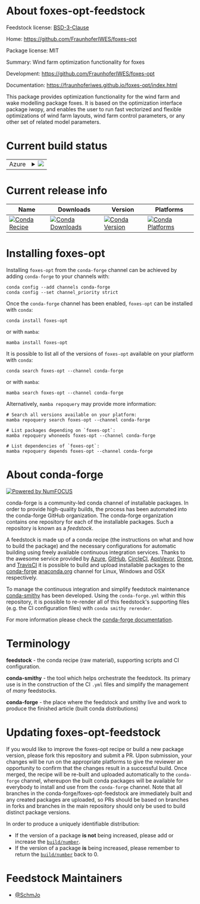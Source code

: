 About foxes-opt-feedstock
=========================

Feedstock license: [BSD-3-Clause](https://github.com/conda-forge/foxes-opt-feedstock/blob/main/LICENSE.txt)

Home: https://github.com/FraunhoferIWES/foxes-opt

Package license: MIT

Summary: Wind farm optimization functionality for foxes

Development: https://github.com/FraunhoferIWES/foxes-opt

Documentation: https://fraunhoferiwes.github.io/foxes-opt/index.html

This package provides optimization functionality for the
wind farm and wake modelling package foxes. It is based
on the optimization interface package iwopy, and enables the
user to run fast vectorized and flexible optimizations of
wind farm layouts, wind farm control parameters, or any other
set of related model parameters.


Current build status
====================


<table>
    
  <tr>
    <td>Azure</td>
    <td>
      <details>
        <summary>
          <a href="https://dev.azure.com/conda-forge/feedstock-builds/_build/latest?definitionId=22751&branchName=main">
            <img src="https://dev.azure.com/conda-forge/feedstock-builds/_apis/build/status/foxes-opt-feedstock?branchName=main">
          </a>
        </summary>
        <table>
          <thead><tr><th>Variant</th><th>Status</th></tr></thead>
          <tbody><tr>
              <td>linux_64_python3.10.____cpython</td>
              <td>
                <a href="https://dev.azure.com/conda-forge/feedstock-builds/_build/latest?definitionId=22751&branchName=main">
                  <img src="https://dev.azure.com/conda-forge/feedstock-builds/_apis/build/status/foxes-opt-feedstock?branchName=main&jobName=linux&configuration=linux%20linux_64_python3.10.____cpython" alt="variant">
                </a>
              </td>
            </tr><tr>
              <td>linux_64_python3.11.____cpython</td>
              <td>
                <a href="https://dev.azure.com/conda-forge/feedstock-builds/_build/latest?definitionId=22751&branchName=main">
                  <img src="https://dev.azure.com/conda-forge/feedstock-builds/_apis/build/status/foxes-opt-feedstock?branchName=main&jobName=linux&configuration=linux%20linux_64_python3.11.____cpython" alt="variant">
                </a>
              </td>
            </tr><tr>
              <td>linux_64_python3.12.____cpython</td>
              <td>
                <a href="https://dev.azure.com/conda-forge/feedstock-builds/_build/latest?definitionId=22751&branchName=main">
                  <img src="https://dev.azure.com/conda-forge/feedstock-builds/_apis/build/status/foxes-opt-feedstock?branchName=main&jobName=linux&configuration=linux%20linux_64_python3.12.____cpython" alt="variant">
                </a>
              </td>
            </tr><tr>
              <td>linux_64_python3.8.____cpython</td>
              <td>
                <a href="https://dev.azure.com/conda-forge/feedstock-builds/_build/latest?definitionId=22751&branchName=main">
                  <img src="https://dev.azure.com/conda-forge/feedstock-builds/_apis/build/status/foxes-opt-feedstock?branchName=main&jobName=linux&configuration=linux%20linux_64_python3.8.____cpython" alt="variant">
                </a>
              </td>
            </tr><tr>
              <td>linux_64_python3.9.____cpython</td>
              <td>
                <a href="https://dev.azure.com/conda-forge/feedstock-builds/_build/latest?definitionId=22751&branchName=main">
                  <img src="https://dev.azure.com/conda-forge/feedstock-builds/_apis/build/status/foxes-opt-feedstock?branchName=main&jobName=linux&configuration=linux%20linux_64_python3.9.____cpython" alt="variant">
                </a>
              </td>
            </tr><tr>
              <td>osx_64_python3.10.____cpython</td>
              <td>
                <a href="https://dev.azure.com/conda-forge/feedstock-builds/_build/latest?definitionId=22751&branchName=main">
                  <img src="https://dev.azure.com/conda-forge/feedstock-builds/_apis/build/status/foxes-opt-feedstock?branchName=main&jobName=osx&configuration=osx%20osx_64_python3.10.____cpython" alt="variant">
                </a>
              </td>
            </tr><tr>
              <td>osx_64_python3.11.____cpython</td>
              <td>
                <a href="https://dev.azure.com/conda-forge/feedstock-builds/_build/latest?definitionId=22751&branchName=main">
                  <img src="https://dev.azure.com/conda-forge/feedstock-builds/_apis/build/status/foxes-opt-feedstock?branchName=main&jobName=osx&configuration=osx%20osx_64_python3.11.____cpython" alt="variant">
                </a>
              </td>
            </tr><tr>
              <td>osx_64_python3.12.____cpython</td>
              <td>
                <a href="https://dev.azure.com/conda-forge/feedstock-builds/_build/latest?definitionId=22751&branchName=main">
                  <img src="https://dev.azure.com/conda-forge/feedstock-builds/_apis/build/status/foxes-opt-feedstock?branchName=main&jobName=osx&configuration=osx%20osx_64_python3.12.____cpython" alt="variant">
                </a>
              </td>
            </tr><tr>
              <td>osx_64_python3.8.____cpython</td>
              <td>
                <a href="https://dev.azure.com/conda-forge/feedstock-builds/_build/latest?definitionId=22751&branchName=main">
                  <img src="https://dev.azure.com/conda-forge/feedstock-builds/_apis/build/status/foxes-opt-feedstock?branchName=main&jobName=osx&configuration=osx%20osx_64_python3.8.____cpython" alt="variant">
                </a>
              </td>
            </tr><tr>
              <td>osx_64_python3.9.____cpython</td>
              <td>
                <a href="https://dev.azure.com/conda-forge/feedstock-builds/_build/latest?definitionId=22751&branchName=main">
                  <img src="https://dev.azure.com/conda-forge/feedstock-builds/_apis/build/status/foxes-opt-feedstock?branchName=main&jobName=osx&configuration=osx%20osx_64_python3.9.____cpython" alt="variant">
                </a>
              </td>
            </tr><tr>
              <td>win_64_python3.10.____cpython</td>
              <td>
                <a href="https://dev.azure.com/conda-forge/feedstock-builds/_build/latest?definitionId=22751&branchName=main">
                  <img src="https://dev.azure.com/conda-forge/feedstock-builds/_apis/build/status/foxes-opt-feedstock?branchName=main&jobName=win&configuration=win%20win_64_python3.10.____cpython" alt="variant">
                </a>
              </td>
            </tr><tr>
              <td>win_64_python3.11.____cpython</td>
              <td>
                <a href="https://dev.azure.com/conda-forge/feedstock-builds/_build/latest?definitionId=22751&branchName=main">
                  <img src="https://dev.azure.com/conda-forge/feedstock-builds/_apis/build/status/foxes-opt-feedstock?branchName=main&jobName=win&configuration=win%20win_64_python3.11.____cpython" alt="variant">
                </a>
              </td>
            </tr><tr>
              <td>win_64_python3.12.____cpython</td>
              <td>
                <a href="https://dev.azure.com/conda-forge/feedstock-builds/_build/latest?definitionId=22751&branchName=main">
                  <img src="https://dev.azure.com/conda-forge/feedstock-builds/_apis/build/status/foxes-opt-feedstock?branchName=main&jobName=win&configuration=win%20win_64_python3.12.____cpython" alt="variant">
                </a>
              </td>
            </tr><tr>
              <td>win_64_python3.8.____cpython</td>
              <td>
                <a href="https://dev.azure.com/conda-forge/feedstock-builds/_build/latest?definitionId=22751&branchName=main">
                  <img src="https://dev.azure.com/conda-forge/feedstock-builds/_apis/build/status/foxes-opt-feedstock?branchName=main&jobName=win&configuration=win%20win_64_python3.8.____cpython" alt="variant">
                </a>
              </td>
            </tr><tr>
              <td>win_64_python3.9.____cpython</td>
              <td>
                <a href="https://dev.azure.com/conda-forge/feedstock-builds/_build/latest?definitionId=22751&branchName=main">
                  <img src="https://dev.azure.com/conda-forge/feedstock-builds/_apis/build/status/foxes-opt-feedstock?branchName=main&jobName=win&configuration=win%20win_64_python3.9.____cpython" alt="variant">
                </a>
              </td>
            </tr>
          </tbody>
        </table>
      </details>
    </td>
  </tr>
</table>

Current release info
====================

| Name | Downloads | Version | Platforms |
| --- | --- | --- | --- |
| [![Conda Recipe](https://img.shields.io/badge/recipe-foxes--opt-green.svg)](https://anaconda.org/conda-forge/foxes-opt) | [![Conda Downloads](https://img.shields.io/conda/dn/conda-forge/foxes-opt.svg)](https://anaconda.org/conda-forge/foxes-opt) | [![Conda Version](https://img.shields.io/conda/vn/conda-forge/foxes-opt.svg)](https://anaconda.org/conda-forge/foxes-opt) | [![Conda Platforms](https://img.shields.io/conda/pn/conda-forge/foxes-opt.svg)](https://anaconda.org/conda-forge/foxes-opt) |

Installing foxes-opt
====================

Installing `foxes-opt` from the `conda-forge` channel can be achieved by adding `conda-forge` to your channels with:

```
conda config --add channels conda-forge
conda config --set channel_priority strict
```

Once the `conda-forge` channel has been enabled, `foxes-opt` can be installed with `conda`:

```
conda install foxes-opt
```

or with `mamba`:

```
mamba install foxes-opt
```

It is possible to list all of the versions of `foxes-opt` available on your platform with `conda`:

```
conda search foxes-opt --channel conda-forge
```

or with `mamba`:

```
mamba search foxes-opt --channel conda-forge
```

Alternatively, `mamba repoquery` may provide more information:

```
# Search all versions available on your platform:
mamba repoquery search foxes-opt --channel conda-forge

# List packages depending on `foxes-opt`:
mamba repoquery whoneeds foxes-opt --channel conda-forge

# List dependencies of `foxes-opt`:
mamba repoquery depends foxes-opt --channel conda-forge
```


About conda-forge
=================

[![Powered by
NumFOCUS](https://img.shields.io/badge/powered%20by-NumFOCUS-orange.svg?style=flat&colorA=E1523D&colorB=007D8A)](https://numfocus.org)

conda-forge is a community-led conda channel of installable packages.
In order to provide high-quality builds, the process has been automated into the
conda-forge GitHub organization. The conda-forge organization contains one repository
for each of the installable packages. Such a repository is known as a *feedstock*.

A feedstock is made up of a conda recipe (the instructions on what and how to build
the package) and the necessary configurations for automatic building using freely
available continuous integration services. Thanks to the awesome service provided by
[Azure](https://azure.microsoft.com/en-us/services/devops/), [GitHub](https://github.com/),
[CircleCI](https://circleci.com/), [AppVeyor](https://www.appveyor.com/),
[Drone](https://cloud.drone.io/welcome), and [TravisCI](https://travis-ci.com/)
it is possible to build and upload installable packages to the
[conda-forge](https://anaconda.org/conda-forge) [anaconda.org](https://anaconda.org/)
channel for Linux, Windows and OSX respectively.

To manage the continuous integration and simplify feedstock maintenance
[conda-smithy](https://github.com/conda-forge/conda-smithy) has been developed.
Using the ``conda-forge.yml`` within this repository, it is possible to re-render all of
this feedstock's supporting files (e.g. the CI configuration files) with ``conda smithy rerender``.

For more information please check the [conda-forge documentation](https://conda-forge.org/docs/).

Terminology
===========

**feedstock** - the conda recipe (raw material), supporting scripts and CI configuration.

**conda-smithy** - the tool which helps orchestrate the feedstock.
                   Its primary use is in the construction of the CI ``.yml`` files
                   and simplify the management of *many* feedstocks.

**conda-forge** - the place where the feedstock and smithy live and work to
                  produce the finished article (built conda distributions)


Updating foxes-opt-feedstock
============================

If you would like to improve the foxes-opt recipe or build a new
package version, please fork this repository and submit a PR. Upon submission,
your changes will be run on the appropriate platforms to give the reviewer an
opportunity to confirm that the changes result in a successful build. Once
merged, the recipe will be re-built and uploaded automatically to the
`conda-forge` channel, whereupon the built conda packages will be available for
everybody to install and use from the `conda-forge` channel.
Note that all branches in the conda-forge/foxes-opt-feedstock are
immediately built and any created packages are uploaded, so PRs should be based
on branches in forks and branches in the main repository should only be used to
build distinct package versions.

In order to produce a uniquely identifiable distribution:
 * If the version of a package **is not** being increased, please add or increase
   the [``build/number``](https://docs.conda.io/projects/conda-build/en/latest/resources/define-metadata.html#build-number-and-string).
 * If the version of a package **is** being increased, please remember to return
   the [``build/number``](https://docs.conda.io/projects/conda-build/en/latest/resources/define-metadata.html#build-number-and-string)
   back to 0.

Feedstock Maintainers
=====================

* [@SchmJo](https://github.com/SchmJo/)

